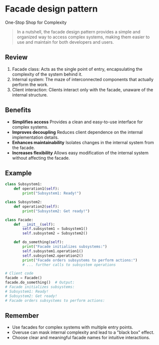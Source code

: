 # **Facade design pattern**

One-Stop Shop for Complexity

> In a nutshell, the facade design pattern provides a simple and organized way to access complex systems, making them easier to use and maintain for both developers and users.

## Review

1. Facade class: Acts as the single point of entry, encapsulating the complexity of the system behind it.
2. Internal system: The maze of interconnected components that actually perform the work.
3. Client interaction: Clients interact only with the facade, unaware of the internal structure.

## Benefits

* **Simplifies access**
  Provides a clean and easy-to-use interface for complex systems.
* **Improves decoupling**
  Reduces client dependence on the internal implementation details.
* **Enhances maintainability**
  Isolates changes in the internal system from the facade.
* **Increases flexibility**
  Allows easy modification of the internal system without affecting the facade.

## Example

```python
class Subsystem1:
    def operation1(self):
        print("Subsystem1: Ready!")

class Subsystem2:
    def operation2(self):
        print("Subsystem2: Get ready!")

class Facade:
    def __init__(self):
        self.subsystem1 = Subsystem1()
        self.subsystem2 = Subsystem2()

    def do_something(self):
        print("Facade initializes subsystems:")
        self.subsystem1.operation1()
        self.subsystem2.operation2()
        print("Facade orders subsystems to perform actions:")
        # ... further calls to subsystem operations

# Client code
facade = Facade()
facade.do_something()  # Output:
# Facade initializes subsystems:
# Subsystem1: Ready!
# Subsystem2: Get ready!
# Facade orders subsystems to perform actions:
```

## Remember

* Use facades for complex systems with multiple entry points.
* Overuse can mask internal complexity and lead to a "black box" effect.
* Choose clear and meaningful facade names for intuitive interactions.
